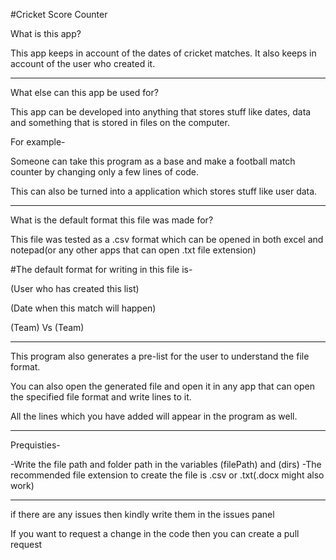 #Cricket Score Counter

What is this app?

This app keeps in account of the dates of cricket matches.
It also keeps in account of the user who created it.

----------------------------------------------------------------

What else can this app be used for?

This app can be developed into anything that stores stuff like dates, data and something that is stored in files on the computer.

For example-

Someone can take this program as a base and make a football match counter by changing only a few lines of code.

This can also be turned into a application which stores stuff like user data.

----------------------------------------------------------------------------------------------------------------------

What is the default format this file was made for?

This file was tested as a .csv format which can be opened in both excel and notepad(or any other apps that can open .txt file extension)

#The default format for writing in this file is-

(User who has created this list)

(Date when this match will happen)

(Team) Vs (Team)

------------------------------------------------------------------------------------
This program also generates a pre-list for the user to understand the file format.

You can also open the generated file and open it in any app that can open the specified file format and write lines to it.

All the lines which you have added will appear in the program as well.

------------------------------------------------------------------------------------

Prequisties-

-Write the file path and folder path in the variables (filePath) and (dirs)
-The recommended file extension to create the file is .csv or .txt(.docx might also work)


-----------------------------------------------------------------------------------------


if there are any issues then kindly write them in the issues panel

If you want to request a change in the code then you can create a pull request